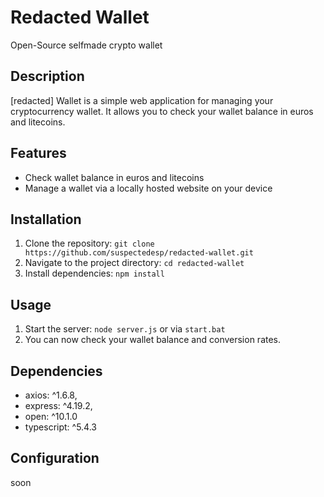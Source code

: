 # Redacted Wallet
Open-Source selfmade crypto wallet

## Description
[redacted] Wallet is a simple web application for managing your cryptocurrency wallet. It allows you to check your wallet balance in euros and litecoins.

## Features
- Check wallet balance in euros and litecoins
- Manage a wallet via a locally hosted website on your device

## Installation
1. Clone the repository: `git clone https://github.com/suspectedesp/redacted-wallet.git`
2. Navigate to the project directory: `cd redacted-wallet`
3. Install dependencies: `npm install`

## Usage
1. Start the server: `node server.js` or via `start.bat`
2. You can now check your wallet balance and conversion rates.

## Dependencies
- axios: ^1.6.8,
- express: ^4.19.2,
- open: ^10.1.0
- typescript: ^5.4.3

## Configuration
soon
